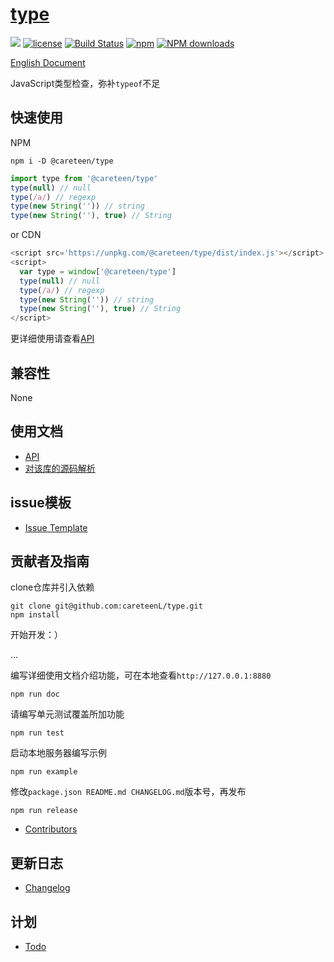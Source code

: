 # [type](https://github.com/careteenL/type)
[![](https://img.shields.io/badge/Powered%20by-type-brightgreen.svg)](https://github.com/careteenL/type)
[![license](https://img.shields.io/badge/license-MIT-blue.svg)](https://github.com/careteenL/type/blob/master/LICENSE)
[![Build Status](https://travis-ci.org/careteenL/type.svg?branch=master)](https://travis-ci.org/careteenL/type)
[![npm](https://img.shields.io/badge/npm-0.1.2-orange.svg)](https://www.npmjs.com/package/@careteen/type)
[![NPM downloads](http://img.shields.io/npm/dm/@careteen/type.svg?style=flat-square)](http://www.npmtrends.com/@careteen/type)

[English Document](./README.en_US.md)

JavaScript类型检查，弥补`typeof`不足

## 快速使用

NPM
```shell
npm i -D @careteen/type
```

```js
import type from '@careteen/type'
type(null) // null
type(/a/) // regexp
type(new String('')) // string
type(new String(''), true) // String
```

or CDN
```js
<script src='https://unpkg.com/@careteen/type/dist/index.js'></script>
<script>
  var type = window['@careteen/type']
  type(null) // null
  type(/a/) // regexp
  type(new String('')) // string
  type(new String(''), true) // String  
</script>
```
更详细使用请查看[API](./doc/api.md)

## 兼容性

None

## 使用文档

- [API](./doc/api.md)
- [对该库的源码解析](xxx)

## issue模板

- [Issue Template](./ISSUETEMPLATE.md)

## 贡献者及指南

clone仓库并引入依赖
```shell
git clone git@github.com:careteenL/type.git
npm install
```
开始开发：）

...

编写详细使用文档介绍功能，可在本地查看`http://127.0.0.1:8880`
```shell
npm run doc
```
请编写单元测试覆盖所加功能
```shell
npm run test
```
启动本地服务器编写示例
```shell
npm run example
```
修改`package.json README.md CHANGELOG.md`版本号，再发布
```shell
npm run release
```

- [Contributors](https://github.com/careteenL/type/graphs/contributors)

## 更新日志

- [Changelog](./CHANGELOG.md)

## 计划

- [Todo](./TODO.md)
